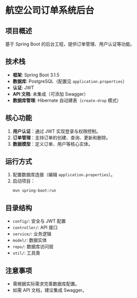 # 航空公司订单系统后台

## 项目概述
基于 Spring Boot 的后台工程，提供订单管理、用户认证等功能。

## 技术栈
- **框架**: Spring Boot 3.1.5
- **数据库**: PostgreSQL（配置见 `application.properties`）
- **认证**: JWT
- **API 文档**: 未集成（可添加 Swagger）
- **数据库管理**: Hibernate 自动建表（`create-drop` 模式）

## 核心功能
1. **用户认证**：通过 JWT 实现登录与权限控制。
2. **订单管理**：支持订单的创建、查询、更新和删除。
3. **数据模型**：定义订单、用户等核心实体。

## 运行方式
1. 配置数据库连接（编辑 `application.properties`）。
2. 启动项目：
   ```bash
   mvn spring-boot:run
   ```

## 目录结构
- `config/`: 安全与 JWT 配置
- `controller/`: API 接口
- `service/`: 业务逻辑
- `model/`: 数据实体
- `repo/`: 数据库访问层
- `util/`: 工具类

## 注意事项
- 需根据实际需求完善数据库配置。
- 如需 API 文档，建议集成 Swagger。